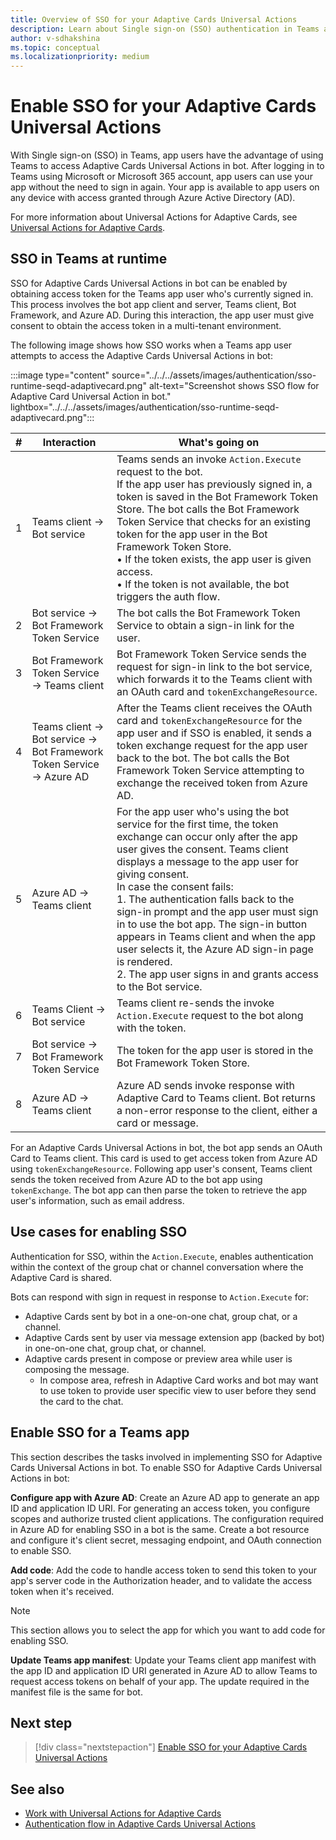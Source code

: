 ```yaml
---
title: Overview of SSO for your Adaptive Cards Universal Actions
description: Learn about Single sign-on (SSO) authentication in Teams and how to enable it in Adaptive Cards Universal Action in bots.
author: v-sdhakshina
ms.topic: conceptual
ms.localizationpriority: medium
---
```


# Enable SSO for your Adaptive Cards Universal Actions

With Single sign-on (SSO) in Teams, app users have the advantage of using Teams to access Adaptive Cards Universal Actions in bot. After logging in to Teams using Microsoft or Microsoft 365 account, app users can use your app without the need to sign in again. Your app is available to app users on any device with access granted through Azure Active Directory (AD).

For more information about Universal Actions for Adaptive Cards, see [Universal Actions for Adaptive Cards](Overview.md).

## SSO in Teams at runtime

SSO for Adaptive Cards Universal Actions in bot can be enabled by obtaining access token for the Teams app user who's currently signed in. This process involves the bot app client and server, Teams client, Bot Framework, and Azure AD. During this interaction, the app user must give consent to obtain the access token in a multi-tenant environment.

The following image shows how SSO works when a Teams app user attempts to access the Adaptive Cards Universal Actions in bot:

:::image type="content" source="../../../assets/images/authentication/sso-runtime-seqd-adaptivecard.png" alt-text="Screenshot shows SSO flow for Adaptive Card Universal Action in bot." lightbox="../../../assets/images/authentication/sso-runtime-seqd-adaptivecard.png":::

| # | Interaction | What's going on |
| --- | --- | --- |
| 1 | Teams client → Bot service | Teams sends an invoke `Action.Execute` request to the bot. <br> If the app user has previously signed in, a token is saved in the Bot Framework Token Store. The bot calls the Bot Framework Token Service that checks for an existing token for the app user in the Bot Framework Token Store. <br> • If the token exists, the app user is given access. <br> • If the token is not available, the bot triggers the auth flow. |
| 2 | Bot service → Bot Framework Token Service | The bot calls the Bot Framework Token Service to obtain a sign-in link for the user. |
| 3 | Bot Framework Token Service → Teams client | Bot Framework Token Service sends the request for sign-in link to the bot service, which forwards it to the Teams client with an OAuth card and `tokenExchangeResource`. |
| 4 | Teams client → Bot service → Bot Framework Token Service → Azure AD | After the Teams client receives the OAuth card and `tokenExchangeResource` for the app user and if SSO is enabled, it sends a token exchange request for the app user back to the bot. The bot calls the Bot Framework Token Service attempting to exchange the received token from Azure AD. |
| 5 | Azure AD → Teams client | For the app user who's using the bot service for the first time, the token exchange can occur only after the app user gives the consent. Teams client displays a message to the app user for giving consent. <br> In case the consent fails: <br> 1. The authentication falls back to the sign-in prompt and the app user must sign in to use the bot app. The sign-in button appears in Teams client and when the app user selects it, the Azure AD sign-in page is rendered. <br> 2. The app user signs in and grants access to the Bot service. |
| 6 | Teams Client → Bot service | Teams client re-sends the invoke `Action.Execute` request to the bot along with the token. |
| 7 | Bot service → Bot Framework Token Service | The token for the app user is stored in the Bot Framework Token Store. |
| 8 | Azure AD → Teams client | Azure AD sends invoke response with Adaptive Card to Teams client. Bot returns a non-error response to the client, either a card or message. |

For an Adaptive Cards Universal Actions in bot, the bot app sends an OAuth Card to Teams client. This card is used to get access token from Azure AD using `tokenExchangeResource`. Following app user's consent, Teams client sends the token received from Azure AD to the bot app using `tokenExchange`. The bot app can then parse the token to retrieve the app user's information, such as email address.

## Use cases for enabling SSO

Authentication for SSO, within the `Action.Execute`, enables authentication within the context of the group chat or channel conversation where the Adaptive Card is shared.

Bots can respond with sign in request in response to `Action.Execute` for:

* Adaptive Cards sent by bot in a one-on-one chat, group chat, or a channel.
* Adaptive Cards sent by user via message extension app (backed by bot) in one-on-one chat, group chat, or channel.
* Adaptive cards present in compose or preview area while user is composing the message.
  * In compose area, refresh in Adaptive Card works and bot may want to use token to provide user specific view to user before they send the card to the chat.

## Enable SSO for a Teams app

This section describes the tasks involved in implementing SSO for Adaptive Cards Universal Actions in bot. To enable SSO for Adaptive Cards Universal Actions in bot:

**Configure app with Azure AD**: Create an Azure AD app to generate an app ID and application ID URI. For generating an access token, you configure scopes and authorize trusted client applications. The configuration required in Azure AD for enabling SSO in a bot is the same. Create a bot resource and configure it's client secret, messaging endpoint, and OAuth connection to enable SSO.

**Add code**: Add the code to handle access token to send this token to your app's server code in the Authorization header, and to validate the access token when it's received.
> [!NOTE]
> This section allows you to select the app for which you want to add code for enabling SSO.

**Update Teams app manifest**: Update your Teams client app manifest with the app ID and application ID URI generated in Azure AD to allow Teams to request access tokens on behalf of your app. The update required in the manifest file is the same for bot.

## Next step

> [!div class="nextstepaction"]
> [Enable SSO for your Adaptive Cards Universal Actions](sso-adaptive-cards-universal-action.md)

## See also

* [Work with Universal Actions for Adaptive Cards](Work-with-Universal-Actions-for-Adaptive-Cards.md)
* [Authentication flow in Adaptive Cards Universal Actions](authentication-flow-in-universal-action-for-adaptive-cards.md)
